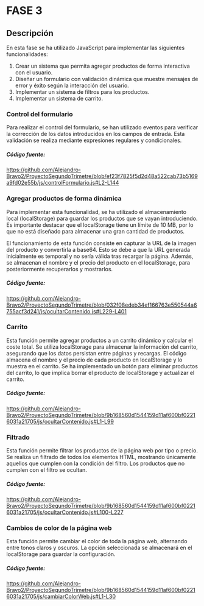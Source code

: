 # FASE 3

## Descripción
En esta fase se ha utilizado JavaScript para implementar las siguientes funcionalidades:

1. Crear un sistema que permita agregar productos de forma interactiva con el usuario.
2. Diseñar un formulario con validación dinámica que muestre mensajes de error y éxito según la interacción del usuario.
3. Implementar un sistema de filtros para los productos.
4. Implementar un sistema de carrito.

### Control del formulario
Para realizar el control del formulario, se han utilizado eventos para verificar la corrección de los datos introducidos en los campos de entrada. Esta validación se realiza mediante expresiones regulares y condicionales.

##### Código fuente:
https://github.com/Alejandro-Bravo2/ProyectoSegundoTrimetre/blob/ef23f7825f5d2d48a522cab73b5169a9fd02e55b/js/controlFormulario.js#L2-L144

### Agregar productos de forma dinámica
Para implementar esta funcionalidad, se ha utilizado el almacenamiento local (localStorage) para guardar los productos que se vayan introduciendo. Es importante destacar que el localStorage tiene un límite de 10 MB, por lo que no está diseñado para almacenar una gran cantidad de productos.

El funcionamiento de esta función consiste en capturar la URL de la imagen del producto y convertirla a base64. Esto se debe a que la URL generada inicialmente es temporal y no sería válida tras recargar la página. Además, se almacenan el nombre y el precio del producto en el localStorage, para posteriormente recuperarlos y mostrarlos.

##### Código fuente:
https://github.com/Alejandro-Bravo2/ProyectoSegundoTrimetre/blob/032f08edeb34ef166763e550544a6755acf3d241/js/ocultarContenido.js#L229-L401

### Carrito

Esta función permite agregar productos a un carrito dinámico y calcular el coste total. Se utiliza localStorage para almacenar la información del carrito, asegurando que los datos persistan entre páginas y recargas. El código almacena el nombre y el precio de cada producto en localStorage y lo muestra en el carrito. Se ha implementado un botón para eliminar productos del carrito, lo que implica borrar el producto de localStorage y actualizar el carrito.

##### Código fuente:
https://github.com/Alejandro-Bravo2/ProyectoSegundoTrimetre/blob/9b168560d1544159d11af600bf02216031a21705/js/ocultarContenido.js#L1-L99

### Filtrado

Esta función permite filtrar los productos de la página web por tipo o precio. Se realiza un filtrado de todos los elementos HTML, mostrando únicamente aquellos que cumplen con la condición del filtro. Los productos que no cumplen con el filtro se ocultan.

##### Código fuente:

https://github.com/Alejandro-Bravo2/ProyectoSegundoTrimetre/blob/9b168560d1544159d11af600bf02216031a21705/js/ocultarContenido.js#L100-L227

### Cambios de color de la página web
Esta función permite cambiar el color de toda la página web, alternando entre tonos claros y oscuros. La opción seleccionada se almacenará en el localStorage para guardar la configuración.

##### Código fuente:
https://github.com/Alejandro-Bravo2/ProyectoSegundoTrimetre/blob/9b168560d1544159d11af600bf02216031a21705/js/cambiarColorWeb.js#L1-L30


